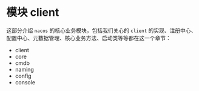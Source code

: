 # 模块 client

这部分介绍 `nacos` 的核心业务模块，包括我们关心的 `client` 的实现、注册中心、配置中心、元数据管理、核心业务方法、启动类等等都在这一个章节：

* client
* core
* cmdb
* naming
* config
* console

